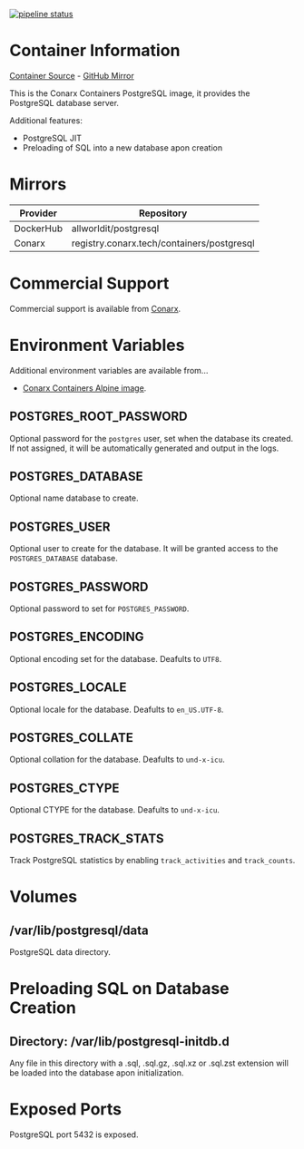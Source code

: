 [![pipeline status](https://gitlab.conarx.tech/containers/postgresql/badges/main/pipeline.svg)](https://gitlab.conarx.tech/containers/postgresql/-/commits/main)

# Container Information

[Container Source](https://gitlab.conarx.tech/containers/postgresql) - [GitHub Mirror](https://github.com/AllWorldIT/containers-postgresql)

This is the Conarx Containers PostgreSQL image, it provides the PostgreSQL database server.

Additional features:
* PostgreSQL JIT
* Preloading of SQL into a new database apon creation



# Mirrors

|  Provider  |  Repository                                |
|------------|--------------------------------------------|
| DockerHub  | allworldit/postgresql                      |
| Conarx     | registry.conarx.tech/containers/postgresql |



# Commercial Support

Commercial support is available from [Conarx](https://conarx.tech).



# Environment Variables

Additional environment variables are available from...
* [Conarx Containers Alpine image](https://gitlab.conarx.tech/containers/alpine).


## POSTGRES_ROOT_PASSWORD

Optional password for the `postgres` user, set when the database its created. If not assigned, it will be automatically generated and output in the logs.


## POSTGRES_DATABASE

Optional name database to create.


## POSTGRES_USER

Optional user to create for the database. It will be granted access to the `POSTGRES_DATABASE` database.


## POSTGRES_PASSWORD

Optional password to set for `POSTGRES_PASSWORD`.


## POSTGRES_ENCODING

Optional encoding set for the database. Deafults to `UTF8`.


## POSTGRES_LOCALE

Optional locale for the database. Deafults to `en_US.UTF-8`.


## POSTGRES_COLLATE

Optional collation for the database. Deafults to `und-x-icu`.


## POSTGRES_CTYPE

Optional CTYPE for the database. Deafults to `und-x-icu`.


## POSTGRES_TRACK_STATS

Track PostgreSQL statistics by enabling `track_activities` and `track_counts`.



# Volumes


## /var/lib/postgresql/data

PostgreSQL data directory.



# Preloading SQL on Database Creation

## Directory: /var/lib/postgresql-initdb.d

Any file in this directory with a .sql, .sql.gz, .sql.xz or .sql.zst extension will be loaded into the database apon initialization.



# Exposed Ports

PostgreSQL port 5432 is exposed.
